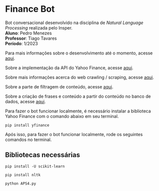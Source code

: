 # Finance Bot

Bot conversacional desenvolvido na disciplina de *Natural Language Processing* realizada pelo Insper. <br />
**Aluno**: Pedro Menezes <br />
**Professor**: Tiago Tavares <br />
**Período**: 1/2023 <br />

Para mais informações sobre o desenvolvimento até o momento, acesse [aqui](ensaios/ensaio_0.md).

Sobre a implementação da API do Yahoo Finance, acesse [aqui](ensaios/ensaio_1.md).

Sobre mais informações acerca do web crawling / scraping, acesse [aqui](ensaios/ensaio_2.md).

Sobre a parte de filtragem de conteúdo, acesse [aqui](ensaios/ensaio_3.md).

Sobre a criação de frases e conteúdo a partir do conteúdo no banco de dados, acesse [aqui](ensaios/ensaio_4.md).

Para fazer o bot funcionar localmente, é necessário instalar a biblioteca Yahoo Finance com o comando abaixo em seu terminal.

```
pip install yfinance
```

Após isso, para fazer o bot funcionar localmente, rode os seguintes comandos no terminal.


## Bibliotecas necessárias

```
pip install -U scikit-learn
```
```
pip install nltk
```
```
python APS4.py
```






